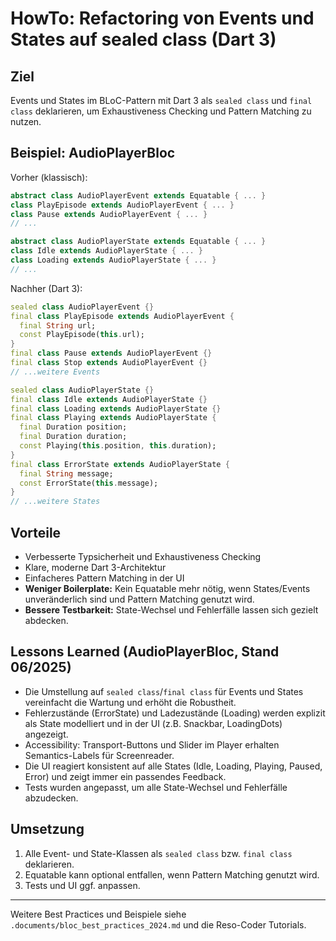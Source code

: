 # HowTo: Refactoring von Events und States auf sealed class (Dart 3)

## Ziel
Events und States im BLoC-Pattern mit Dart 3 als `sealed class` und `final class` deklarieren, um Exhaustiveness Checking und Pattern Matching zu nutzen.

## Beispiel: AudioPlayerBloc

Vorher (klassisch):
```dart
abstract class AudioPlayerEvent extends Equatable { ... }
class PlayEpisode extends AudioPlayerEvent { ... }
class Pause extends AudioPlayerEvent { ... }
// ...

abstract class AudioPlayerState extends Equatable { ... }
class Idle extends AudioPlayerState { ... }
class Loading extends AudioPlayerState { ... }
// ...
```

Nachher (Dart 3):
```dart
sealed class AudioPlayerEvent {}
final class PlayEpisode extends AudioPlayerEvent {
  final String url;
  const PlayEpisode(this.url);
}
final class Pause extends AudioPlayerEvent {}
final class Stop extends AudioPlayerEvent {}
// ...weitere Events

sealed class AudioPlayerState {}
final class Idle extends AudioPlayerState {}
final class Loading extends AudioPlayerState {}
final class Playing extends AudioPlayerState {
  final Duration position;
  final Duration duration;
  const Playing(this.position, this.duration);
}
final class ErrorState extends AudioPlayerState {
  final String message;
  const ErrorState(this.message);
}
// ...weitere States
```

## Vorteile
- Verbesserte Typsicherheit und Exhaustiveness Checking
- Klare, moderne Dart 3-Architektur
- Einfacheres Pattern Matching in der UI
- **Weniger Boilerplate:** Kein Equatable mehr nötig, wenn States/Events unveränderlich sind und Pattern Matching genutzt wird.
- **Bessere Testbarkeit:** State-Wechsel und Fehlerfälle lassen sich gezielt abdecken.

## Lessons Learned (AudioPlayerBloc, Stand 06/2025)
- Die Umstellung auf `sealed class`/`final class` für Events und States vereinfacht die Wartung und erhöht die Robustheit.
- Fehlerzustände (ErrorState) und Ladezustände (Loading) werden explizit als State modelliert und in der UI (z.B. Snackbar, LoadingDots) angezeigt.
- Accessibility: Transport-Buttons und Slider im Player erhalten Semantics-Labels für Screenreader.
- Die UI reagiert konsistent auf alle States (Idle, Loading, Playing, Paused, Error) und zeigt immer ein passendes Feedback.
- Tests wurden angepasst, um alle State-Wechsel und Fehlerfälle abzudecken.

## Umsetzung
1. Alle Event- und State-Klassen als `sealed class` bzw. `final class` deklarieren.
2. Equatable kann optional entfallen, wenn Pattern Matching genutzt wird.
3. Tests und UI ggf. anpassen.

---

Weitere Best Practices und Beispiele siehe `.documents/bloc_best_practices_2024.md` und die Reso-Coder Tutorials.
